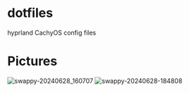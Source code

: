 # dotfiles
hyprland CachyOS config files

# Pictures
![swappy-20240628_160707](https://github.com/wassou93/dotfiles/assets/8655283/df298d68-b35b-4993-8c8f-6f6a9155583c)
![swappy-20240628-184808](https://github.com/wassou93/dotfiles/assets/8655283/64fca055-df4f-438b-95e8-9b3635425d8e)

